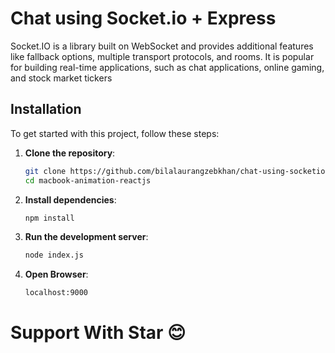 # Chat using Socket.io + Express

Socket.IO is a library built on WebSocket and provides additional features like fallback options, multiple transport protocols, and rooms. It is popular for building real-time applications, such as chat applications, online gaming, and stock market tickers

## Installation

To get started with this project, follow these steps:

1. **Clone the repository**:

   ```bash
   git clone https://github.com/bilalaurangzebkhan/chat-using-socketio.git
   cd macbook-animation-reactjs

2. **Install dependencies**:

   ```bash
   npm install

3. **Run the development server**:

   ```bash
   node index.js

3. **Open Browser**:

   ```bash
   localhost:9000

# Support With Star 😊
